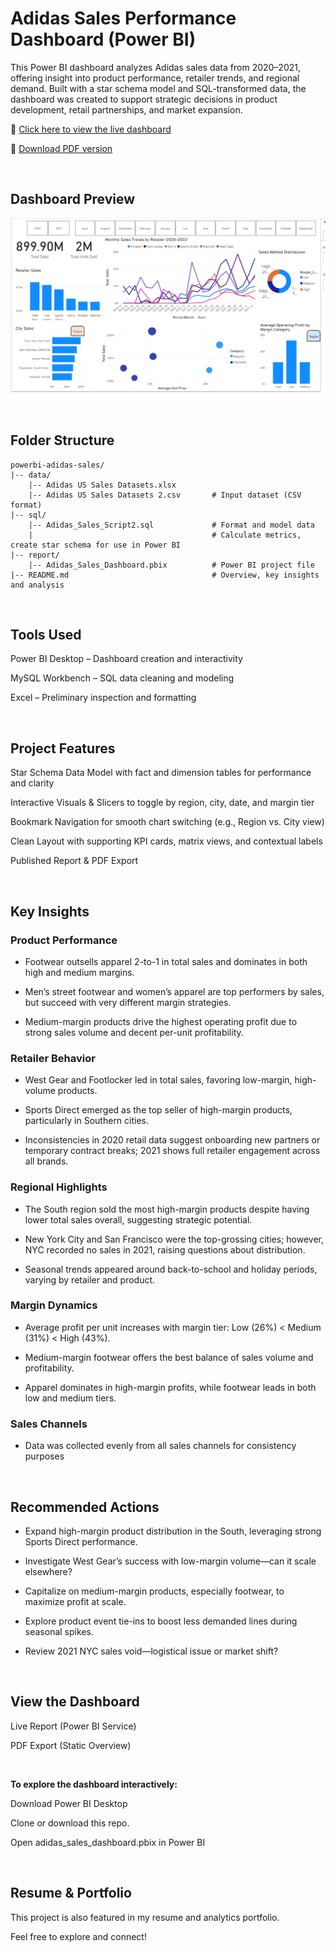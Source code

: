 # Adidas Sales Performance Dashboard (Power BI)
This Power BI dashboard analyzes Adidas sales data from 2020–2021, offering insight into product performance, retailer trends, and regional demand. Built with a star schema model and SQL-transformed data, the dashboard was created to support strategic decisions in product development, retail partnerships, and market expansion.

🔗 [Click here to view the live dashboard](#)  

📄 [Download PDF version](#)



<br>

## Dashboard Preview

![Adidas Dashboard Preview](https://github.com/Edumais37/powerbi-adidas-sales/blob/main/Screenshot%202025-05-07%20225236.png?raw=true)


<br>

## Folder Structure

```
powerbi-adidas-sales/
|-- data/
    |-- Adidas US Sales Datasets.xlsx         
    |-- Adidas US Sales Datasets 2.csv       # Input dataset (CSV format)
|-- sql/
    |-- Adidas_Sales_Script2.sql             # Format and model data
    |                                        # Calculate metrics, create star schema for use in Power BI
|-- report/
    |-- Adidas_Sales_Dashboard.pbix          # Power BI project file
|-- README.md                                # Overview, key insights and analysis
```
<br>

## Tools Used
Power BI Desktop – Dashboard creation and interactivity

MySQL Workbench – SQL data cleaning and modeling

Excel – Preliminary inspection and formatting

<br> 

## Project Features
Star Schema Data Model with fact and dimension tables for performance and clarity

Interactive Visuals & Slicers to toggle by region, city, date, and margin tier

Bookmark Navigation for smooth chart switching (e.g., Region vs. City view)

Clean Layout with supporting KPI cards, matrix views, and contextual labels

Published Report & PDF Export

<br>

## Key Insights
### Product Performance
- Footwear outsells apparel 2-to-1 in total sales and dominates in both high and medium margins.

- Men’s street footwear and women’s apparel are top performers by sales, but succeed with very different margin strategies.

- Medium-margin products drive the highest operating profit due to strong sales volume and decent per-unit profitability.

### Retailer Behavior
- West Gear and Footlocker led in total sales, favoring low-margin, high-volume products.

- Sports Direct emerged as the top seller of high-margin products, particularly in Southern cities.

- Inconsistencies in 2020 retail data suggest onboarding new partners or temporary contract breaks; 2021 shows full retailer engagement across all brands.

 ### Regional Highlights
- The South region sold the most high-margin products despite having lower total sales overall, suggesting strategic potential.

- New York City and San Francisco were the top-grossing cities; however, NYC recorded no sales in 2021, raising questions about distribution.

- Seasonal trends appeared around back-to-school and holiday periods, varying by retailer and product.

### Margin Dynamics
- Average profit per unit increases with margin tier: Low (26%) < Medium (31%) < High (43%).

- Medium-margin footwear offers the best balance of sales volume and profitability.

- Apparel dominates in high-margin profits, while footwear leads in both low and medium tiers.

### Sales Channels
- Data was collected evenly from all sales channels for consistency purposes

<br>

## Recommended Actions
- Expand high-margin product distribution in the South, leveraging strong Sports Direct performance.

- Investigate West Gear’s success with low-margin volume—can it scale elsewhere?

- Capitalize on medium-margin products, especially footwear, to maximize profit at scale.

- Explore product event tie-ins to boost less demanded lines during seasonal spikes.

- Review 2021 NYC sales void—logistical issue or market shift?

<br>

## View the Dashboard
Live Report (Power BI Service)

PDF Export (Static Overview)

<br>

**To explore the dashboard interactively:**

Download Power BI Desktop

Clone or download this repo.

Open adidas_sales_dashboard.pbix in Power BI

<br>

## Resume & Portfolio
This project is also featured in my resume and analytics portfolio.

Feel free to explore and connect!
